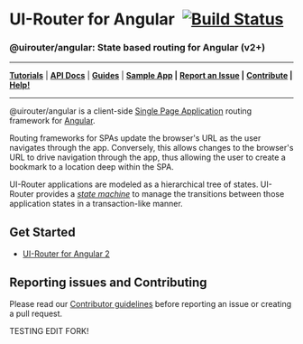 # UI-Router for Angular &nbsp;[![Build Status](https://travis-ci.org/ui-router/ng2.svg?branch=master)](https://travis-ci.org/ui-router/ng2)

### @uirouter/angular: State based routing for Angular (v2+)

---
**[Tutorials](https://ui-router.github.io/tutorials/)** |
**[API Docs](https://ui-router.github.io/ng2/docs/latest/)** |
**[Guides](https://ui-router.github.io/guide)** |
**[Sample App](http://ui-router.github.io/resources/sampleapp/) |**
**[Report an Issue](https://github.com/ui-router/ng2/blob/master/CONTRIBUTING.md#report-an-issue) |**
**[Contribute](https://github.com/ui-router/ng2/blob/master/CONTRIBUTING.md#contribute) |**
**[Help!](http://stackoverflow.com/questions/ask?tags=@uirouter/angular)**

---

@uirouter/angular is a client-side [Single Page Application](https://en.wikipedia.org/wiki/Single-page_application)
routing framework for [Angular](http://angular.io).  
  
Routing frameworks for SPAs update the browser's URL as the user navigates through the app.  Conversely, this allows 
changes to the browser's URL to drive navigation through the app, thus allowing the user to create a bookmark to a 
location deep within the SPA.

UI-Router applications are modeled as a hierarchical tree of states. UI-Router provides a 
[*state machine*](https://en.wikipedia.org/wiki/Finite-state_machine) to manage the transitions between those 
application states in a transaction-like manner. 

## Get Started

- [UI-Router for Angular 2](https://ui-router.github.io/ng2)

## Reporting issues and Contributing

Please read our [Contributor guidelines](CONTRIBUTING.md) before reporting an issue or creating a pull request.

TESTING EDIT FORK!
